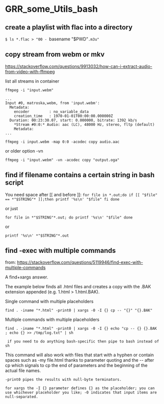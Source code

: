 # GRR_some_Utils_bash

## create  a playlist with flac into a directory
`$ ls *.flac > "00 - `basename "$PWD"`.m3u" `


## copy stream from webm or mkv

https://stackoverflow.com/questions/9913032/how-can-i-extract-audio-from-video-with-ffmpeg

list all streams in container

`ffmpeg -i "input.webm" `

    ...
    Input #0, matroska,webm, from 'input.webm':
      Metadata:
        encoder         : no_variable_data
        creation_time   : 1970-01-01T00:00:00.000000Z
      Duration: 00:23:30.07, start: 0.000000, bitrate: 1392 kb/s
        *Stream #0:0:* Audio: aac (LC), 48000 Hz, stereo, fltp (default)
        Metadata:
    ...

`ffmpeg -i input.webm -map 0:0 -acodec copy audio.aac`

or older option -vn

`ffmpeg -i "input.webm" -vn -acodec copy "output.oga"`

## find if filename contains a certain string in bash script

You need space after [[ and before ]]:
`for file in *.out;do
  if [[ "$file" == *"$STRING"* ]];then
    printf '%s\n' "$file"
  fi
done`

or just

`for file in *"$STRING"*.out; do
    printf '%s\n' "$file"
done `

or

` printf '%s\n' *"$STRING"*.out `


## find -exec with multiple commands

from:
https://stackoverflow.com/questions/5119946/find-exec-with-multiple-commands

A find+xargs answer.

The example below finds all .html files and creates a copy with the .BAK extension appended (e.g. 1.html > 1.html.BAK).

Single command with multiple placeholders

    find . -iname "*.html" -print0 | xargs -0 -I {} cp -- "{}" "{}.BAK"
    
Multiple commands with multiple placeholders

    find . -iname "*.html" -print0 | xargs -0 -I {} echo "cp -- {} {}.BAK ; echo {} >> /tmp/log.txt" | sh

     if you need to do anything bash-specific then pipe to bash instead of sh
 
This command will also work with files that start with a hyphen or contain spaces such as -my file.html thanks to parameter quoting and the -- after cp which signals to cp the end of parameters and the beginning of the actual file names.

    -print0 pipes the results with null-byte terminators.

    for xargs the -I {} parameter defines {} as the placeholder; you can use whichever placeholder you like; -0 indicates that input items are null-separated.


